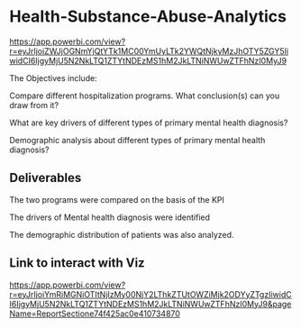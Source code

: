 # Health-Substance-Abuse-Analytics
https://app.powerbi.com/view?r=eyJrIjoiZWJjOGNmYjQtYTk1MC00YmUyLTk2YWQtNjkyMzJhOTY5ZGY5IiwidCI6IjgyMjU5N2NkLTQ1ZTYtNDEzMS1hM2JkLTNiNWUwZTFhNzI0MyJ9

The Objectives include: 

Compare different hospitalization programs. What conclusion(s) can you draw from it?

What are key drivers of different types of primary mental health diagnosis?

Demographic analysis about different types of primary mental health diagnosis?

## Deliverables

The two programs were compared on the basis of the KPI

The drivers of Mental health diagnosis were identified

The demographic distribution of patients was also analyzed. 

## Link to interact with Viz
https://app.powerbi.com/view?r=eyJrIjoiYmRiMGNiOTItNjIzMy00NjY2LThkZTUtOWZiMjk2ODYyZTgzIiwidCI6IjgyMjU5N2NkLTQ1ZTYtNDEzMS1hM2JkLTNiNWUwZTFhNzI0MyJ9&pageName=ReportSectione74f425ac0e410734870
